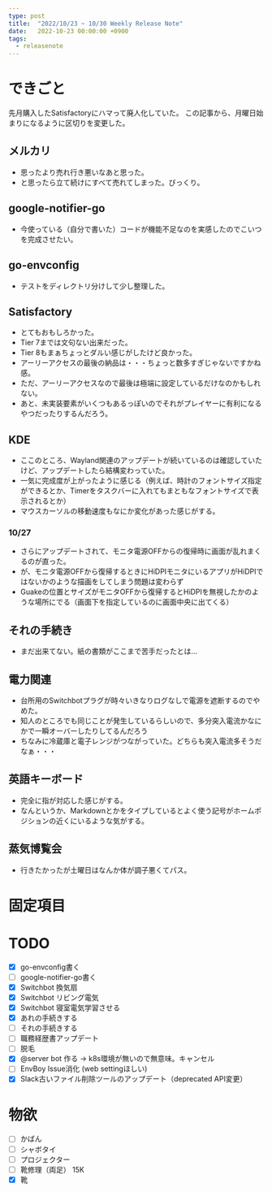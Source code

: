 ```yaml
---
type: post
title:  "2022/10/23 ~ 10/30 Weekly Release Note"
date:   2022-10-23 00:00:00 +0900
tags:
  - releasenote
---
```

# できごと

先月購入したSatisfactoryにハマって廃人化していた。
この記事から、月曜日始まりになるように区切りを変更した。

## メルカリ

* 思ったより売れ行き悪いなあと思った。
* と思ったら立て続けにすべて売れてしまった。びっくり。

## google-notifier-go 

* 今使っている（自分で書いた）コードが機能不足なのを実感したのでこいつを完成させたい。

## go-envconfig

* テストをディレクトリ分けして少し整理した。 

## Satisfactory

* とてもおもしろかった。
* Tier 7までは文句ない出来だった。
* Tier 8もまぁちょっとダルい感じがしたけど良かった。
* アーリーアクセスの最後の納品は・・・ちょっと数多すぎじゃないですかね感。
* ただ、アーリーアクセスなので最後は極端に設定しているだけなのかもしれない。
* あと、未実装要素がいくつもあるっぽいのでそれがプレイヤーに有利になるやつだったりするんだろう。

## KDE

* ここのところ、Wayland関連のアップデートが続いているのは確認していたけど、アップデートしたら結構変わっていた。
* 一気に完成度が上がったように感じる（例えば、時計のフォントサイズ指定ができるとか、Timerをタスクバーに入れてもまともなフォントサイズで表示されるとか）
* マウスカーソルの移動速度もなにか変化があった感じがする。

### 10/27

* さらにアップデートされて、モニタ電源OFFからの復帰時に画面が乱れまくるのが直った。
* が、モニタ電源OFFから復帰するときにHiDPIモニタにいるアプリがHiDPIではないかのような描画をしてしまう問題は変わらず
* Guakeの位置とサイズがモニタOFFから復帰するとHiDPIを無視したかのような場所にでる（画面下を指定しているのに画面中央に出てくる）

## それの手続き

* まだ出来てない。紙の書類がここまで苦手だったとは…

## 電力関連

* 台所用のSwitchbotプラグが時々いきなりログなしで電源を遮断するのでやめた。
* 知人のところでも同じことが発生しているらしいので、多分突入電流かなにかで一瞬オーバーしたりしてるんだろう
* ちなみに冷蔵庫と電子レンジがつながっていた。どちらも突入電流多そうだなぁ・・・

## 英語キーボード

* 完全に指が対応した感じがする。
* なんというか、Markdownとかをタイプしているとよく使う記号がホームポジションの近くにいるような気がする。

## 蒸気博覧会

* 行きたかったが土曜日はなんか体が調子悪くてパス。

# 固定項目

# TODO 

- [x] go-envconfig書く
- [ ] google-notifier-go書く
- [x] Switchbot 換気扇
- [x] Switchbot リビング電気
- [x] Switchbot 寝室電気学習させる
- [x] あれの手続きする
- [ ] それの手続きする
- [ ] 職務経歴書アップデート
- [ ] 脱毛
- [x] @server bot 作る -> k8s環境が無いので無意味。キャンセル
- [ ] EnvBoy Issue消化 (web settingほしい)
- [x] Slack古いファイル削除ツールのアップデート（deprecated API変更）

# 物欲

- [ ] かばん
- [ ] シャボタイ
- [ ] プロジェクター
- [ ] 靴修理（両足） 15K
- [x] 靴
